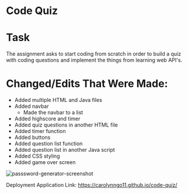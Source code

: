 # Code Quiz

# Task
The assignment asks to start coding from scratch in order to build a quiz with coding questions and implement the things from learning web API's.

# Changed/Edits That Were Made:
- Added multiple HTML and Java files
- Added navbar
    - Made the navbar to a list
- Added highscore and timer
- Added quiz questions in another HTML file
- Added timer function
- Added buttons
- Added question list function
- Added question list in another Java script
- Added CSS styling
- Added game over screen

![passsword-generator-screenshot](https://user-images.githubusercontent.com/99929883/160530907-482b4e3c-7e66-4667-876f-98be7805f203.jpg)

Deployment Application Link: https://carolynngo11.github.io/code-quiz/